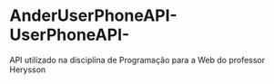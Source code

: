 # AnderUserPhoneAPI-UserPhoneAPI-
API utilizado na disciplina de Programação para a Web do professor Herysson
